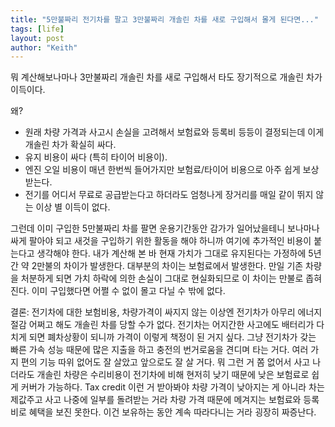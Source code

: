 ```yaml
---
title: "5만불짜리 전기차를 팔고 3만불짜리 개솔린 차를 새로 구입해서 몰게 된다면..."
tags: [life]
layout: post
author: "Keith"
---
```


뭐 계산해보나마나 3만불짜리 개솔린 차를 새로 구입해서 타도 장기적으로 개솔린 차가 이득이다.

왜?
- 원래 차량 가격과 사고시 손실을 고려해서 보험료와 등록비 등등이 결정되는데 이게 개솔린 차가 확실히 싸다.
- 유지 비용이 싸다 (특히 타이어 비용이).
- 엔진 오일 비용이 매년 한번씩 들어가지만 보험료/타이어 비용으로 아주 쉽게 보상받는다.
- 전기를 어디서 무료로 공급받는다고 하더라도 엄청나게 장거리를 매일 같이 뛰지 않는 이상 별 이득이 없다.

그런데 이미 구입한 5만불짜리 차를 팔면 운용기간동안 감가가 일어났을테니 보나마나 싸게 팔아야 되고 새것을 구입하기 위한 활동을 해야 하니까 여기에 추가적인 비용이 붙는다고 생각해야 한다.
내가 계산해 본 바 현재 가치가 그대로 유지된다는 가정하에 5년간 약 2만불의 차이가 발생한다. 대부분의 차이는 보험료에서 발생한다. 
만일 기존 차량을 처분하게 되면 가치 하락에 의한 손실이 그대로 현실화되므로 이 차이는 만불로 좁혀진다. 이미 구입했다면 어쩔 수 없이 몰고 다닐 수 밖에 없다.

결론: 전기차에 대한 보험비용, 차량가격이 싸지지 않는 이상엔 전기차가 아무리 에너지 절감 어쩌고 해도 개솔린 차를 당할 수가 없다. 전기차는 어지간한 사고에도 배터리가 다치게 되면 폐차상황이 되니까 가격이 이렇게 책정이 된 거지 싶다.
그냥 전기차가 갖는 빠른 가속 성능 때문에 많은 지출을 하고 충전의 번거로움을 견디며 타는 거다. 여러 가지 편의 기능 따위 없어도 잘 살았고 앞으로도 잘 살 거다. 뭐 그런 거 쫌 없어서 사고 나더라도 개솔린 차량은 수리비용이 전기차에 비해 현저히 낮기 때문에 낮은 보험료로 쉽게 커버가 가능하다.
Tax credit 이런 거 받아봐야 차량 가격이 낮아지는 게 아니라 차는 제값주고 사고 나중에 일부를 돌려받는 거라 차량 가격 때문에 메겨지는 보험료와 등록비로 혜택을 보진 못한다. 이건 보유하는 동안 계속 따라다니는 거라 굉장히 짜증난다.

